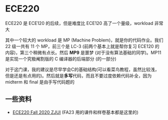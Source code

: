 # ECE220

ECE220 是 ECE120 的后续，但是难度比 ECE120 高了一个量级，workload 非常大

其中一个较大的 workload 是 MP (Machine Problem)，就是你的代码作业。我们 22 级一共有 11 个 MP，前三个是 LC-3 (前两个基本上就是帮你复习 ECE120 的内容)，第三个稍微有点长。然后 **MP9** 是噩梦 (对于没有算法基础的同学)。MP11 是实现一个究极阉割版的 C 编译器的后端部分 (的一部分)

对于这门课，我的建议是尽早学会C的基础结构(可以看菜鸟教程，虽然比较浅，但是还是有点用的)。然后就是**多写**代码，而且不要过度依赖代码补全，因为 midterm 和 final 是由手写代码题的

## 一些资料

- [ECE220 Fall 2020 ZJUI](https://lumetta.web.engr.illinois.edu/220-F20/) (FA23 用的课件和样卷基本都是这里的)

